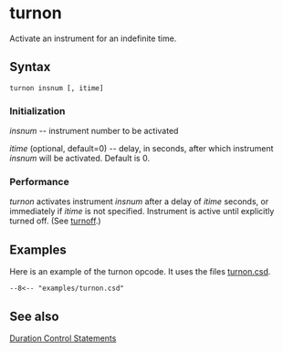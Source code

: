 <!--
id:turnon
category:Instrument Control:Duration Control
-->
# turnon
Activate an instrument for an indefinite time.

## Syntax
``` csound-orc
turnon insnum [, itime]
```

### Initialization

_insnum_ -- instrument number to be activated

_itime_ (optional, default=0) -- delay, in seconds, after which instrument _insnum_ will be activated. Default is 0.

### Performance

_turnon_ activates instrument _insnum_ after a delay of _itime_ seconds, or immediately if _itime_ is not specified. Instrument is active until explicitly turned off. (See [turnoff](../../opcodes/turnoff).)

## Examples

Here is an example of the turnon opcode. It uses the files [turnon.csd](../../examples/turnon.csd).

``` csound-csd title="Example of the turnon opcode." linenums="1"
--8<-- "examples/turnon.csd"
```

## See also

[Duration Control Statements](../../control/durctl)
